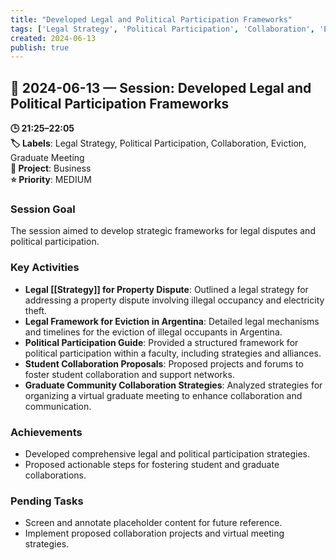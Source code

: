 ```yaml
---
title: "Developed Legal and Political Participation Frameworks"
tags: ['Legal Strategy', 'Political Participation', 'Collaboration', 'Eviction', 'Graduate Meeting']
created: 2024-06-13
publish: true
---
```


## 📅 2024-06-13 — Session: Developed Legal and Political Participation Frameworks

**🕒 21:25–22:05**  
**🏷️ Labels**: Legal Strategy, Political Participation, Collaboration, Eviction, Graduate Meeting  
**📂 Project**: Business  
**⭐ Priority**: MEDIUM  


### Session Goal
The session aimed to develop strategic frameworks for legal disputes and political participation.

### Key Activities
- **Legal [[Strategy]] for Property Dispute**: Outlined a legal strategy for addressing a property dispute involving illegal occupancy and electricity theft.
- **Legal Framework for Eviction in Argentina**: Detailed legal mechanisms and timelines for the eviction of illegal occupants in Argentina.
- **Political Participation Guide**: Provided a structured framework for political participation within a faculty, including strategies and alliances.
- **Student Collaboration Proposals**: Proposed projects and forums to foster student collaboration and support networks.
- **Graduate Community Collaboration Strategies**: Analyzed strategies for organizing a virtual graduate meeting to enhance collaboration and communication.

### Achievements
- Developed comprehensive legal and political participation strategies.
- Proposed actionable steps for fostering student and graduate collaborations.

### Pending Tasks
- Screen and annotate placeholder content for future reference.
- Implement proposed collaboration projects and virtual meeting strategies.
